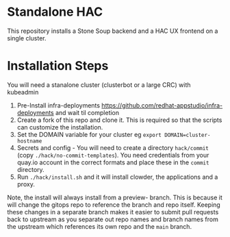 # Standalone HAC

This repository installs a Stone Soup backend and a HAC UX frontend on a single cluster.

# Installation Steps

You will need a stanalone cluster (clusterbot or a large CRC) with kubeadmin 


1. Pre-Install infra-deployments https://github.com/redhat-appstudio/infra-deployments and wait til completion
2. Create a fork of this repo and clone it. This is required so that the scripts can customize the installation.
3. Set the DOMAIN variable for your cluster eg `export DOMAIN=cluster-hostname`
4. Secrets and config - You will need to create a directory `hack/commit`  (copy `./hack/no-commit-templates`).
You need credentials from your quay.io account in the correct formats and place these in the `commit` directory.
4. Run `./hack/install.sh` and it will install clowder, the applications and a proxy. 

Note, the install will always install from a preview- branch.
This is because it will change the gitops repo to reference the branch and repo itself.
Keeping these changes in a separate branch makes it easier to submit pull requests back to upstream as you separate out repo names and branch names from the upstream which references its own repo and the `main` branch.






 